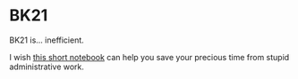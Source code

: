 # BK21
BK21 is... inefficient.

I wish [this short notebook](https://nbviewer.jupyter.org/github/ysBach/BK21/blob/master/BK2020_survey_topublic.ipynb) can help you save your precious time from stupid administrative work.
